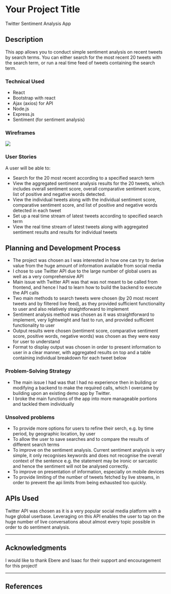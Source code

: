 # Your Project Title

Twitter Sentiment Analysis App

## Description

This app allows you to conduct simple sentiment analysis on recent tweets by search terms. You can either search for the most recent 20 tweets with the search term, or run a real time feed of tweets containing the search term.

### Technical Used
- React
- Bootstrap with react
- Ajax (axios) for API
- Node.js
- Express.js
- Sentiment (for sentiment analysis)

### Wireframes

<img src="https://i.imgur.com/G7cxLlw.png">

### User Stories

A user will be able to:
- Search for the 20 most recent according to a specified search term
- View the aggregated sentiment analysis results for the 20 tweets, which includes overall sentiment score, overall comparative sentiment score, list of positive and negative words detected. 
- View the individual tweets along with the individual sentiment score, comparative sentiment score, and list of positive and negative words detected in each tweet
- Set up a real time stream of latest tweets according to specified search term
- View the real time stream of latest tweets along with aggregated sentiment results and results for individual tweets

## Planning and Development Process

- The project was chosen as I was interested in how one can try to derive value from the huge amount of information available from social media
- I chose to use Twitter API due to the large number of global users as well as a very comprehensive API
- Main issue with Twitter API was that was not meant to be called from frontend, and hence I had to learn how to build the backend to execute the API calls
- Two main methods to search tweets were chosen (by 20 most recent tweets and by filtered live feed), as they provided sufficient functionality to user and also relatively straightforward to implement
- Sentiment analysis method was chosen as it was straightforward to implement, very lightweight and fast to run, and provided sufficient functionality to user
- Output results were chosen (sentiment score, comparative sentiment score, positive words, negative words) was chosen as they were easy for user to understand
- Format to display output was chosen in order to present information to user in a clear manner, with aggregated results on top and a table containing individual breakdown for each tweet below

### Problem-Solving Strategy

- The main issue I had was that I had no experience then in building or modifying a backend to make the required calls, which I overcame by building upon an existing demo app by Twitter. 
- I broke the main functions of the app into more manageable portions and tackled them individually

### Unsolved problems

- To provide more options for users to refine their serch, e.g. by time period, by geographic location, by user
- To allow the user to save searches and to compare the results of different search terms
- To improve on the sentiment analysis. Current sentiment analysis is very simple, it only recognises keywords and does not recognise the overall context of the sentence e.g. the statement may be ironic or sarcastic and hence the sentiment will not be analysed correctly. 
- To improve on presentation of information, especially on mobile devices
- To provide limiting of the number of tweets fetched by live streams, in order to prevent the api limits from being exhausted too quickly. 

## APIs Used

Twitter API was chosen as it is a very popular social media platform with a huge global userbase. Leveraging on this API enables the user to tap on the huge number of live conversations about almost every topic possible in order to do sentiment analysis. 

---

## Acknowledgments

I would like to thank Ebere and Isaac for their support and encouragement for this project!

---

 ## References


